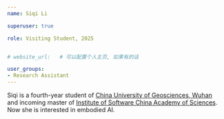 ```yaml
---
name: Siqi Li

superuser: true

role: Visiting Student, 2025


# website_url:   # 可以配置个人主页, 如果有的话

user_groups:
- Research Assistant
---
```


Siqi is a fourth-year student of [China University of Geosciences, Wuhan](https://www.cug.edu.cn/) and incoming master of [Institute of Software China Academy of Sciences](http://www.iscas.ac.cn/). Now she is interested in embodied AI.